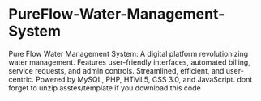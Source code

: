 # PureFlow-Water-Management-System
Pure Flow Water Management System: A digital platform revolutionizing water management. Features user-friendly interfaces, automated billing, service requests, and admin controls. Streamlined, efficient, and user-centric. Powered by MySQL, PHP, HTML5, CSS 3.0, and JavaScript.
dont forget to unzip asstes/template if you download this code
